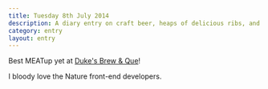 ```yaml
---
title: Tuesday 8th July 2014
description: A diary entry on craft beer, heaps of delicious ribs, and sleeping on a full stomach
category: entry
layout: entry
---
```


Best MEATup yet at [Duke's Brew & Que](http://dukesbrewandque.com/)!

I bloody love the Nature front-end developers.
